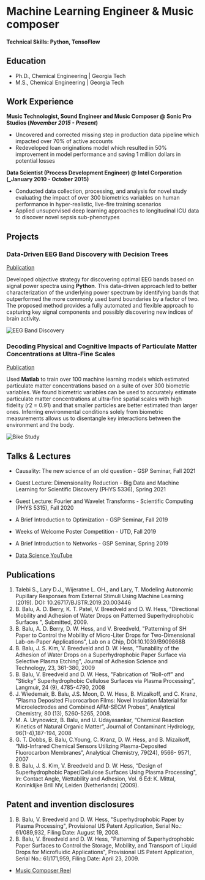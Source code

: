 # Machine Learning Engineer & Music composer


#### Technical Skills: Python, TensoFlow

## Education
- Ph.D., Chemical Engineering | Georgia Tech 							       		
- M.S., Chemical Engineering | Georgia Tech 				        		

## Work Experience
**Music Technologist, Sound Engineer and Music Composer @ Sonic Pro Studios (_November 2015 - Present_)**
- Uncovered and corrected missing step in production data pipeline which impacted over 70% of active accounts
- Redeveloped loan originations model which resulted in 50% improvement in model performance and saving 1 million dollars in potential losses

**Data Scientist (Process Development Engineer) @ Intel Corporation (_January 2010 - October 2015)**
- Conducted data collection, processing, and analysis for novel study evaluating the impact of over 300 biometrics variables on human performance in hyper-realistic, live-fire training scenarios
- Applied unsupervised deep learning approaches to longitudinal ICU data to discover novel sepsis sub-phenotypes

## Projects
### Data-Driven EEG Band Discovery with Decision Trees
[Publication](https://www.mdpi.com/1424-8220/22/8/3048)

Developed objective strategy for discovering optimal EEG bands based on signal power spectra using **Python**. This data-driven approach led to better characterization of the underlying power spectrum by identifying bands that outperformed the more commonly used band boundaries by a factor of two. The proposed method provides a fully automated and flexible approach to capturing key signal components and possibly discovering new indices of brain activity.

![EEG Band Discovery](/assets/img/eeg_band_discovery.jpeg)

### Decoding Physical and Cognitive Impacts of Particulate Matter Concentrations at Ultra-Fine Scales
[Publication](https://www.mdpi.com/1424-8220/22/11/4240)

Used **Matlab** to train over 100 machine learning models which estimated particulate matter concentrations based on a suite of over 300 biometric variables. We found biometric variables can be used to accurately estimate particulate matter concentrations at ultra-fine spatial scales with high fidelity (r2 = 0.91) and that smaller particles are better estimated than larger ones. Inferring environmental conditions solely from biometric measurements allows us to disentangle key interactions between the environment and the body.

![Bike Study](/assets/img/bike_study.jpeg)

## Talks & Lectures
- Causality: The new science of an old question - GSP Seminar, Fall 2021
- Guest Lecture: Dimensionality Reduction - Big Data and Machine Learning for Scientific Discovery (PHYS 5336), Spring 2021
- Guest Lecture: Fourier and Wavelet Transforms - Scientific Computing (PHYS 5315), Fall 2020
- A Brief Introduction to Optimization - GSP Seminar, Fall 2019
- Weeks of Welcome Poster Competition - UTD, Fall 2019
- A Brief Introduction to Networks - GSP Seminar, Spring 2019

- [Data Science YouTube](https://www.youtube.com/channel/UCa9gErQ9AE5jT2DZLjXBIdA)

## Publications
1. Talebi S., Lary D.J., Wijeratne L. OH., and Lary, T. Modeling Autonomic Pupillary Responses from External Stimuli Using Machine Learning (2019). DOI: 10.26717/BJSTR.2019.20.003446
2. B. Balu, A. D. Berry, K. T. Patel, V. Breedveld and D. W. Hess, &quot;Directional Mobility and Adhesion
of Water Drops on Patterned Superhydrophobic Surfaces &quot;, Submitted, 2009.
3. B. Balu, A. D. Berry, D. W. Hess, and V. Breedveld, &quot;Patterning of SH Paper to Control the Mobility
of Micro-Liter Drops for Two-Dimensional Lab-on-Paper Applications&quot;, Lab on a Chip,
DOI:10.1039/B909868B
4. B. Balu, J. S. Kim, V. Breedveld and D. W. Hess, &quot;Tunability of the Adhesion of Water Drops on a
Superhydrophobic Paper Surface via Selective Plasma Etching&quot;, Journal of Adhesion Science and
Technology, 23, 361-380, 2009
5. B. Balu, V. Breedveld and D. W. Hess, &quot;Fabrication of &quot;Roll-off&quot; and &quot;Sticky&quot; Superhydrophobic
Cellulose Surfaces via Plasma Processing&quot;, Langmuir, 24 (9), 4785-4790, 2008
6. J. Wiedemair, B. Balu, J.S. Moon, D. W. Hess, B. Mizaikoff, and C. Kranz, &quot;Plasma Deposited
Fluorocarbon Films: Novel Insulation Material for Microelectrodes and Combined AFM-SECM
Probes&quot;, Analytical Chemistry, 80 (13), 5260-5265, 2008.
7. M. A. Urynowicz, B. Balu, and U. Udayasankar, “Chemical Reaction Kinetics of Natural Organic
Matter”, Journal of Contaminant Hydrology, 96(1-4),187-194, 2008
8. G. T. Dobbs, B. Balu, C.Young, C. Kranz, D. W. Hess, and B. Mizaikoff, “Mid-Infrared Chemical
Sensors Utilizing Plasma-Deposited Fluorocarbon Membranes”, Analytical Chemistry, 79(24), 9566-
9571, 2007
9. B. Balu, J. S. Kim, V. Breedveld and D. W. Hess, “Design of Superhydrophobic Paper/Cellulose
Surfaces Using Plasma Processing&quot;, In: Contact Angle, Wettability and Adhesion, Vol. 6
Ed: K. Mittal, Koninklijke Brill NV, Leiden (Netherlands) (2009).

## Patent and invention disclosures
1. B. Balu, V. Breedveld and D. W. Hess, &quot;Superhydrophobic Paper by Plasma Processing&quot;, Provisional
US Patent Application, Serial No.: 61/089,932, Filing Date: August 19, 2008.
2. B. Balu, V. Breedveld and D. W. Hess, &quot;Patterning of Superhydrophobic Paper Surfaces to Control the
Storage, Mobility, and Transport of Liquid Drops for Microfluidic Applications&quot;, Provisional US
Patent Application, Serial No.: 61/171,959, Filing Date: April 23, 2009.


- [Music Composer Reel](https://play.reelcrafter.com/BOtkvkkMQc2Bi-ONyx15uQ)
